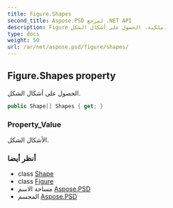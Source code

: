 ```yaml
---
title: Figure.Shapes
second_title: Aspose.PSD لمرجع .NET API
description: Figure ملكية. الحصول على أشكال الشكل.
type: docs
weight: 50
url: /ar/net/aspose.psd/figure/shapes/
---
```

## Figure.Shapes property

الحصول على أشكال الشكل.

```csharp
public Shape[] Shapes { get; }
```

### Property_Value

الأشكال الشكل.

### أنظر أيضا

* class [Shape](../../shape/)
* class [Figure](../)
* مساحة الاسم [Aspose.PSD](../../figure/)
* المجسم [Aspose.PSD](../../../)


